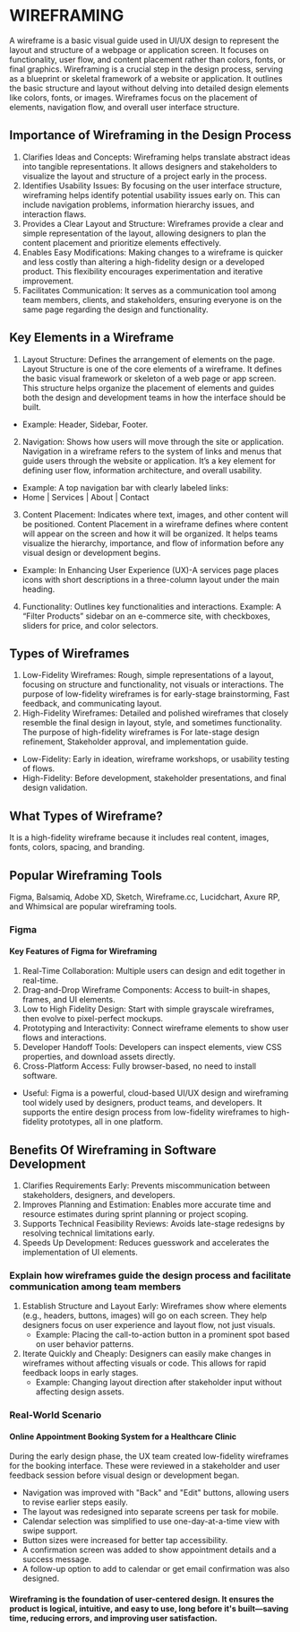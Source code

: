 # WIREFRAMING
A wireframe is a basic visual guide used in UI/UX design to represent the layout and structure of a webpage or application screen. It focuses on functionality, user flow, and content placement rather than colors, fonts, or final graphics.
Wireframing is a crucial step in the design process, serving as a blueprint or skeletal framework of a website or application. It outlines the basic structure and layout without delving into detailed design elements like colors, fonts, or images. Wireframes focus on the placement of elements, navigation flow, and overall user interface structure.
## Importance of Wireframing in the Design Process
1. Clarifies Ideas and Concepts: Wireframing helps translate abstract ideas into tangible representations. It allows designers and stakeholders to visualize the layout and structure of a project early in the process.
2. Identifies Usability Issues: By focusing on the user interface structure, wireframing helps identify potential usability issues early on. This can include navigation problems, information hierarchy issues, and interaction flaws.
3. Provides a Clear Layout and Structure: Wireframes provide a clear and simple representation of the layout, allowing designers to plan the content placement and prioritize elements effectively.
4. Enables Easy Modifications: Making changes to a wireframe is quicker and less costly than altering a high-fidelity design or a developed product. This flexibility encourages experimentation and iterative improvement.
5. Facilitates Communication: It serves as a communication tool among team members, clients, and stakeholders, ensuring everyone is on the same page regarding the design and functionality.
## Key Elements in a Wireframe
1. Layout Structure: Defines the arrangement of elements on the page. Layout Structure is one of the core elements of a wireframe. It defines the basic visual framework or skeleton of a web page or app screen. This structure helps organize the placement of elements and guides both the design and development teams in how the interface should be built.
- Example: Header, Sidebar, Footer.
2. Navigation: Shows how users will move through the site or application. Navigation in a wireframe refers to the system of links and menus that guide users through the website or application. It’s a key element for defining user flow, information architecture, and overall usability.
- Example: A top navigation bar with clearly labeled links:
- Home | Services | About | Contact 
3. Content Placement: Indicates where text, images, and other content will be positioned. Content Placement in a wireframe defines where content will appear on the screen and how it will be organized. It helps teams visualize the hierarchy, importance, and flow of information before any visual design or development begins.
- Example: In Enhancing User Experience (UX)-A services page places icons with short descriptions in a three-column layout under the main heading.  
4. Functionality:  Outlines key functionalities and interactions. Example: A “Filter Products” sidebar on an e-commerce site, with checkboxes, sliders for price, and color selectors.
## Types of Wireframes
1. Low-Fidelity Wireframes: Rough, simple representations of a layout, focusing on structure and functionality, not visuals or interactions. The purpose of low-fidelity wireframes is for early-stage brainstorming, Fast feedback, and communicating layout.
2. High-Fidelity Wireframes: Detailed and polished wireframes that closely resemble the final design in layout, style, and sometimes functionality. The purpose of high-fidelity wireframes is
   For late-stage design refinement, Stakeholder approval, and implementation guide.
- Low-Fidelity: Early in ideation, wireframe workshops, or usability testing of flows.
- High-Fidelity: Before development, stakeholder presentations, and final design validation.
## What Types of Wireframe?
It is a high-fidelity wireframe because it includes real content, images, fonts, colors, spacing, and branding. 
## Popular Wireframing Tools
Figma, Balsamiq, Adobe XD, Sketch, Wireframe.cc, Lucidchart, Axure RP, and Whimsical are popular wireframing tools.
### Figma
   #### Key Features of Figma for Wireframing
   1. Real-Time Collaboration: Multiple users can design and edit together in real-time.
   2. Drag-and-Drop Wireframe Components: Access to built-in shapes, frames, and UI elements.
   3. Low to High Fidelity Design: Start with simple grayscale wireframes, then evolve to pixel-perfect mockups.
   4. Prototyping and Interactivity: Connect wireframe elements to show user flows and interactions.
   5. Developer Handoff Tools: Developers can inspect elements, view CSS properties, and download assets directly.
   6. Cross-Platform Access: Fully browser-based, no need to install software.
- Useful: Figma is a powerful, cloud-based UI/UX design and wireframing tool widely used by designers, product teams, and developers. It supports the entire design process from low-fidelity wireframes to high-fidelity prototypes, all in one platform.
## Benefits Of Wireframing in Software Development
1. Clarifies Requirements Early: Prevents miscommunication between stakeholders, designers, and developers.
2. Improves Planning and Estimation: Enables more accurate time and resource estimates during sprint planning or project scoping.
3. Supports Technical Feasibility Reviews: Avoids late-stage redesigns by resolving technical limitations early.
4. Speeds Up Development: Reduces guesswork and accelerates the implementation of UI elements.
### Explain how wireframes guide the design process and facilitate communication among team members
1. Establish Structure and Layout Early: Wireframes show where elements (e.g., headers, buttons, images) will go on each screen. They help designers focus on user experience and layout flow, not just visuals.
   -  Example: Placing the call-to-action button in a prominent spot based on user behavior patterns.
2. Iterate Quickly and Cheaply: Designers can easily make changes in wireframes without affecting visuals or code. This allows for rapid feedback loops in early stages.
   -  Example: Changing layout direction after stakeholder input without affecting design assets.
### Real-World Scenario
#### Online Appointment Booking System for a Healthcare Clinic
During the early design phase, the UX team created low-fidelity wireframes for the booking interface. These were reviewed in a stakeholder and user feedback session before visual design or development began.
- Navigation was improved with "Back" and "Edit" buttons, allowing users to revise earlier steps easily.
- The layout was redesigned into separate screens per task for mobile.
- Calendar selection was simplified to use one-day-at-a-time view with swipe support.
- Button sizes were increased for better tap accessibility.
- A confirmation screen was added to show appointment details and a success message.
- A follow-up option to add to calendar or get email confirmation was also designed.
#### Wireframing is the foundation of user-centered design. It ensures the product is logical, intuitive, and easy to use, long before it's built—saving time, reducing errors, and improving user satisfaction.
  
